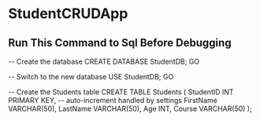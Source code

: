 # StudentCRUDApp
## Run This Command to Sql Before Debugging
-- Create the database
CREATE DATABASE StudentDB;
GO

-- Switch to the new database
USE StudentDB;
GO

-- Create the Students table
CREATE TABLE Students (
    StudentID INT PRIMARY KEY,  -- auto-increment handled by settings
    FirstName VARCHAR(50),
    LastName VARCHAR(50),
    Age INT,
    Course VARCHAR(50)
);
